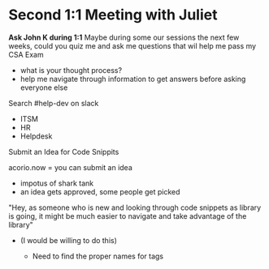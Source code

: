 # Second 1:1 Meeting with Juliet


**Ask John K during 1:1**
Maybe during some our sessions the next few weeks, could you quiz me and ask me
questions that wil help me pass my CSA Exam
- what is your thought process?
- help me navigate through information to get answers before asking everyone else

Search #help-dev on slack
- ITSM
- HR
- Helpdesk

Submit an Idea for Code Snippits

acorio.now = you can submit an idea
- impotus of shark tank
- an idea gets approved, some people get picked

"Hey, as someone who is new and looking through code snippets as library is going, it
might be much easier to navigate and take advantage of the library"
- (I would be willing to do this)

  - Need to find the proper names for tags
